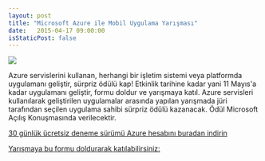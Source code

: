 ```yaml
---
layout: post
title: "Microsoft Azure ile Mobil Uygulama Yarışması"
date:   2015-04-17 09:00:00
isStaticPost: false
---
```


<img class="img-responsive" src="{{ site.baseurl_root }}/img/posts/azure.png" style="max-width: 300px"/>

Azure servislerini kullanan, herhangi bir işletim sistemi veya platformda uygulamanı geliştir, sürpriz ödülü kap! Etkinlik tarihine kadar yani 11 Mayıs'a kadar uygulamanı geliştir, formu doldur ve yarışmaya katıl. Azure servisleri kullanılarak geliştirilen uygulamalar arasında yapılan yarışmada jüri tarafından seçilen uygulama sahibi sürpriz ödülü kazanacak. Ödül Microsoft Açılış Konuşmasında verilecektir.

[30 günlük ücretsiz deneme sürümü Azure hesabını buradan indirin](http://azure.microsoft.com/tr-tr/pricing/free-trial/)

[Yarışmaya bu formu doldurarak katılabilirsiniz:](https://docs.google.com/forms/d/1-8h17r43HXcPqaob3iRK1K3ZAYLnHzo1jdNXkupld5U/viewform?usp=send_form)
